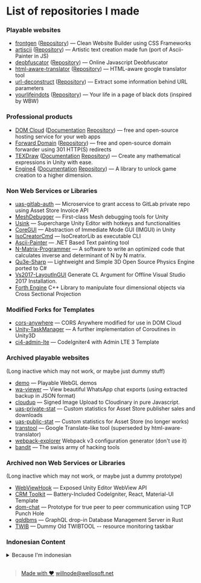 
# List of repositories I made

### Playable websites

+ [frontgen](//willnode.github.io/frontgen) ([Repository](//github.com/willnode/frontgen)) &mdash; Clean Website Builder using CSS Frameworks 
+ [artiscii](//willnode.github.io/artiscii) ([Repository](//github.com/willnode/artiscii)) &mdash; Artistic text creation made fun (port of Ascii-Painter in JS)
+ [deobfuscator](//willnode.github.io/deobfuscator) ([Repository](//github.com/willnode/deobfuscator)) &mdash; Online Javascript Deobfuscator
+ [html-aware-translator](//willnode.github.io/html-aware-translator/) ([Repository](//github.com/willnode/html-aware-translator)) &mdash; HTML-aware google translator tool
+ [url-deconstruct](https://willnode.github.io/url-deconstruct/) ([Repository](//github.com/willnode/url-deconstruct)) &mdash; Extract some information behind URL parameters
+ [yourlifeindots](//willnode.github.io/yourlifeindots) ([Repository](//github.com/willnode/yourlifeindots)) &mdash; Your life in a page of black dots (inspired by WBW)

            
### Professional products

+ [DOM Cloud](https://domcloud.io/) (<a href="//github.com/domcloud/domcloud-io/">Documentation</a> <a href="//github.com/domcloud/">Repository</a>) &mdash; free and open-source hosting service for your web apps
+ [Forward Domain](https://forwarddomain.net/) (<a href="//github.com/willnode/forward-domain/">Repository</a>) &mdash; free and open-source domain forwarder using 301 HTTP(S) redirects
+ [TEXDraw](//u3d.as/mFe) (<a href="//willnode.gitlab.io/texdraw/">Documentation</a> <a href="//gitlab.com/willnode/TEXDraw">Repository</a>) &mdash; Create any mathematical expressions in Unity with ease.
+ [Engine4](//u3d.as/fdm) (<a href="//willnode.github.io/engine4-doc">Documentation</a> <a href="//gitlab.com/willnode/Engine4">Repository</a>) &mdash; A library to unlock game creation to a higher dimension.

### Non Web Services or Libraries

+ [uas-gitlab-auth](https://github.com/willnode/uas-gitlab-auth) &mdash; Microservice to grant access to GitLab private repo using Asset Store Invoice API
+ [MeshDebugger](https://github.com/willnode/MeshDebugger) &mdash; First-class Mesh debugging tools for Unity
+ [Usink](https://github.com/willnode/Usink) &mdash; Supercharge Unity Editor with hotkeys and functionalities
+ [CoreGUI](https://github.com/willnode/CoreGUI) &mdash; Abstraction of Immediate Mode GUI (IMGUI) in Unity
+ [IsoCreatorCmd](https://github.com/willnode/IsoCreatorCmd) &mdash; IsoCreatorLib as executable CLI
+ [Ascii-Painter](https://github.com/willnode/Ascii-Painter) &mdash; .NET Based Text painting tool
+ [N-Matrix-Programmer](https://github.com/willnode/N-Matrix-Programmer) &mdash; A software to write an optimized code that calculates inverse and determinant of N by N matrix.
+ [Qu3e-Sharp](https://github.com/willnode/Qu3e-Sharp) &mdash; Lightweight and Simple 3D Open Source Physics Engine ported to C#
+ [Vs2017-LayoutInGUI](https://github.com/willnode/Vs2017-LayoutInGUI) Generate CL Argument for Offline Visual Studio 2017 Installation.
+ [Forth Engine](https://github.com/forth-engine/forth-library) C++ Library to manipulate four dimensional objects via Cross Sectional Projection

### Modified Forks for Templates

+ [cors-anywhere](https://github.com/willnode/cors-anywhere) &mdash; CORS Anywhere modified for use in DOM Cloud
+ [Unity-TaskManager](https://github.com/willnode/Unity-TaskManager) &mdash; A further implementation of Coroutines in Unity3D
+ [ci4-admin-lte](https://github.com/willnode/ci4-admin-lte) &mdash; CodeIgniter4 with Admin LTE 3 Template

### Archived playable websites 

(Long inactive which may not work, or maybe just dummy stuff)

+ [demo](//willnode.github.io/demo/) &mdash; Playable WebGL demos
+ [wa-viewer](//willnode.github.io/wa-viewer) &mdash; View beautiful WhatsApp chat exports (using extracted backup in JSON format)
+ [cloudup](//willnode.github.io/cloudup) &mdash; Signed Image Upload to Cloudinary in pure Javascript.
+ [uas-private-stat](//willnode.github.io/uas-private-stat) &mdash; Custom statistics for Asset Store publisher sales and downloads
+ [uas-public-stat](//willnode.github.io/uas-public-stat) &mdash; Custom statistics for Asset Store (no longer works)
+ [transtool](//willnode.github.io/transtool) &mdash; Google Translate-like tool (superseded by html-aware-translator)
+ [webpack-explorer](//willnode.github.io/webpack-explorer) Webpack v3 configuration generator (don't use it)
+ [bandit](//willnode.github.io/bandit) &mdash; The swiss army of hacking tools

### Archived non Web Services or Libraries 

(Long inactive which may not work, or maybe just a dummy prototype)

+ [WebViewHook](https://github.com/willnode/WebViewHook) &mdash; Exposed Unity Editor WebView API
+ [CRM Toolkit](https://github.com/willnode/crm-toolkit) &mdash; Battery-Included CodeIgniter, React, Material-UI Template
+ [dom-chat](https://github.com/willnode/crm-toolkit) &mdash; Prototype for true peer to peer communication using TCP Punch Hole
+ [gqldbms](https://github.com/willnode/gqldbms) &mdash; GraphQL drop-in Database Management Server in Rust
+ [TWIB](https://github.com/willnode/TWIB)  &mdash; Dummy Old TWIBTOOL -- resource monitoring taskbar

### Indonesian Content

<details markdown="1">
<br>
            
<summary>Because I'm indonesian</summary>
            
+ [trunojoyo-assets](//willnode.github.io/trunojoyo-assets) &mdash; Arsip Logo/Grafis UTM
+ [techno-web-project](//willnode.github.io/techno-web-project) &mdash; Bekas Lomba di Univ Soedirman
+ [lomba_untag](https://github.com/willnode/lomba_untag) &mdash; Bekas Lomba Website UNTAG. Juara 1
+ [PD](https://github.com/willnode/PD) &mdash; Koleksi Tugas Penambangan Data
+ [Sikat](https://github.com/willnode/sikat) &mdash; Sistem Informasi KAmpus Terpadu
+ [PAW2020-1-A10](https://github.com/willnode/PAW2020-1-A10) &mdash; Tugas semester PAW (PHP Fundamentals)
+ [Arsipin](https://github.com/willnode/Arsipin) &mdash; Aplikasi arsip surat
+ [Observatory](https://github.com/willnode/Observatory) &mdash; Project hosting untuk Simulasi Alam Semesta (aplikasi tugas akhir)
+ [Nafza-Faroidh](https://github.com/willnode/Nafza-Faroidh) &mdash; Aplikasi Desktop untuk Penghitungan Faroidh atau Waris mewaris harta peninggalan menurut Ajaran Islam


 </details>

<br>

> [Made with ❤](https://github.com/willnode/willnode.github.io) [willnode](//github.com/willnode)[@wellosoft.net](https://wellosoft.net)
